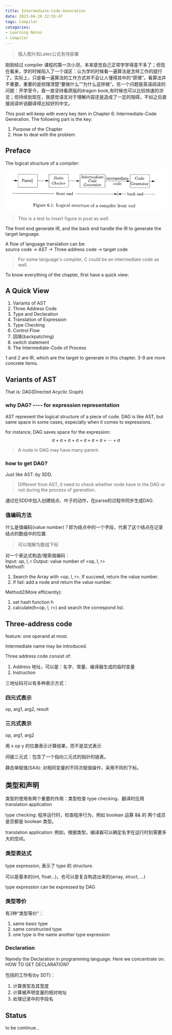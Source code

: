```yaml
---
title: Intermediate-Code-Generation
date: 2023-04-20 22:55:47
tags: Compiler
catagories:
- Learning Notes
- Compiler
---
```

>  插入图片和Latex公式有待部署

刚刚经过 compiler 课程的第一次小测，本来感觉自己正常学学得差不多了；但现在看来，学的时候陷入了一个误区：认为学的时候看一遍算法是怎样工作的就行了。实际上，只是看一遍算法的工作方式并不会让人懂得其中的“原理”。看算法并不重要，重要的是梳理清楚“要做什么”“为什么这样做”。另一个问题是英语阅读的问题：开学至今，我一直坚持看原版的dragon book,有时候也可以比较快速的浏览；但持续到现在，我感觉语言对于理解内容还是造成了一定的阻碍，不如之后直接阅读听说翻译得比较好的中文。

This post will keep with every key item in Chapter 6: Intermediate-Code Generation. The following part is the key:

1. Purpose of the Chapter
2. How to deal with the problem

## Preface

The logical structure of a compiler:

![插入图片功能还没有部署完毕](./Intermediate-Code-Generation/Screenshot%202023-04-20%20232133.png)

> This is a test to insert figure in post as well.

The front end generate IR, and the back end handle the IR to generate the target language.

A flow of language translation can be:   
source code -> AST -> Three address code -> target code

> For some language's compiler, C could be an intermediate code as well.

To know everything of the chapter, first have a quick view:

## A Quick View

1. Variants of AST
2. Three Address Code
3. Type and Declaration
4. Translation of Expression
5. Type Checking
6. Control Flow
7. 回填(backpatching)
8. switch statement
9. The Intermediate-Code of Process

1 and 2 are IR, which are the target to generate in this chapter. 3-9 are more concrete items.

## Variants of AST

That is: DAG(Directed Acyclic Graph)

### why DAG? ---- for expression representation
AST represent the logical structure of a piece of code. DAG is like AST, but same space in some cases, especially when it comes to expressions.

for instance, DAG saves space for the expression:
$$a+a+a+a+a+a+a+\cdots+a$$
> A node in DAG may have many parent.

### how to get DAG?
Just like AST: by SDD.
> Different from AST, it need to check whether node have in the DAG or not during the process of gereration.

通过在SDD中加入创建结点、叶子的动作，在parse的过程中同步生成DAG.

### 值编码方法
什么是值编码(value number)？即为结点中的一个字段，代表了这个结点在记录结点的数组中的位置.
> 可以理解为数组下标

对一个表达式构造/搜索值编码：  
Input: op, l, r
Output: value number of <op, l, r>   
Method1:
1. Search the Array with <op, l, r>. If succeed, return the value number.  
2. If fail: add a node and return the value number.

Method2(More efficiently):
1. set hash function h
2. calculate(h<op, l, r>) and search the correspond list.

## Three-address code

feature: one operand at most.

Intermediate name may be introduced.

Three address code consist of:  
1. Address 地址，可以是：名字、常量、编译器生成的临时变量
2. Instruction 

三地址码可以有多种表示方式：

### 四元式表示

op, arg1, arg2, result

### 三元式表示

op, arg1, arg2

用 x op y 的位置表示计算结果，而不是显式表示

间接三元式：包含了一个指向三元式的指针的链表。

静态单赋值(SAA): 对相同变量的不同次赋值操作，采用不同的下标。

## 类型和声明

类型的使用有两个重要的作用：类型检查 type checking、翻译时应用 translation application

type checking: 程序运行时，检查程序行为，例如 boolean 运算 && 的 两个成员是否都是 boolean 类型。

translation application: 例如，根据类型，编译器可以确定名字在运行时刻需要多大的空间。

### 类型表达式

type expression, 表示了 type 的 structure.

可以是基本的(int, float...)，也可以是复合构造出来的(array, struct, ...)

type expression can be expressed by DAG

### 类型等价

有3种“类型等价”：
1. same basic type
2. same constructed type
3. one type is the name another type expression

### Declaration

Namely the Declaration in programming language. Here we concentrate on: HOW TO GET DECLARATION?

包括的工作有(by SDT)：

1. 计算类型及其宽度
2. 计算被声明变量的相对地址
3. 处理记录中的字段名
   


## Status

to be continue...

